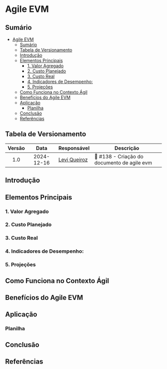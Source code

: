 # Agile EVM

## Sumário

- [Agile EVM](#agile-evm)
  - [Sumário](#sumário)
  - [Tabela de Versionamento](#tabela-de-versionamento)
  - [Introdução](#introdução)
  - [Elementos Principais](#elementos-principais)
    - [1. Valor Agregado](#1-valor-agregado)
    - [2. Custo Planejado](#2-custo-planejado)
    - [3. Custo Real](#3-custo-real)
    - [4. Indicadores de Desempenho:](#4-indicadores-de-desempenho)
    - [5. Projeções](#5-projeções)
  - [Como Funciona no Contexto Ágil](#como-funciona-no-contexto-ágil)
  - [Benefícios do Agile EVM](#benefícios-do-agile-evm)
  - [Aplicação](#aplicação)
    - [Planilha](#planilha)
  - [Conclusão](#conclusão)
  - [Referências](#referências)

## Tabela de Versionamento

| Versão | Data       | Responsável  | Descrição                    |
| :------: | :----------: | ------------ | ---------------------------- |
|  1.0   | 2024-12-16 | [Levi Queiroz](https://github.com/LeviQ27) | :memo: #138 - Criação do documento de agile evm |


## Introdução

## Elementos Principais

### 1. Valor Agregado
### 2. Custo Planejado
### 3. Custo Real
### 4. Indicadores de Desempenho:
### 5. Projeções

## Como Funciona no Contexto Ágil

## Benefícios do Agile EVM

## Aplicação

### Planilha

## Conclusão

## Referências

